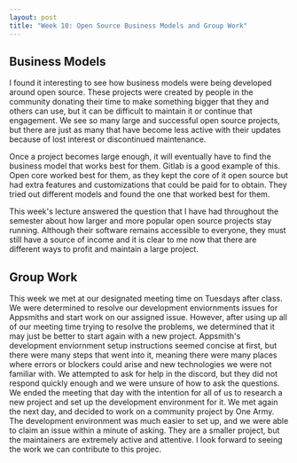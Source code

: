 ```yaml
---
layout: post
title: "Week 10: Open Source Business Models and Group Work"
---
```

## Business Models
I found it interesting to see how business models were being developed around open source. These projects were created by people in the community donating their time to make something bigger that they and others can use, but it can be difficult to maintain it or continue that engagement. We see so many large and successful open source projects, but there are just as many that have become less active with their updates because of lost interest or discontinued maintenance. 

Once a project becomes large enough, it will eventually have to find the business model that works best for them. Gitlab is a good example of this. Open core worked best for them, as they kept the core of it open source but had extra features and customizations that could be paid for to obtain. They tried out different models and found the one that worked best for them. 

This week's lecture answered the question that I have had throughout the semester about how larger and more popular open source projects stay running. Although their software remains accessible to everyone, they must still have a source of income and it is clear to me now that there are different ways to profit and maintain a large project. 

## Group Work
This week we met at our designated meeting time on Tuesdays after class. We were determined to resolve our development enviornments issues for Appsmiths and start work on our assigned issue. However, after using up all of our meeting time trying to resolve the problems, we determined that it may just be better to start again with a new project. Appsmith's development enviornment setup instructions seemed concise at first, but there were many steps that went into it, meaning there were many places where errors or blockers could arise and new technologies we were not familiar with. We attempted to ask for help in the discord, but they did not respond quickly enough and we were unsure of how to ask the questions. We ended the meeting that day with the intention for all of us to research a new project and set up the development environment for it. We met again the next day, and decided to work on a community project by One Army. The development environment was much easier to set up, and we were able to claim an issue within a minute of asking. They are a smaller project, but the maintainers are extremely active and attentive. I look forward to seeing the work we can contribute to this projec. 